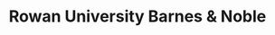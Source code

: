 ---
title: "Rowan University Barnes & Noble"
url: /glassboro/rowan-university-barnes-und-noble/
shop: Bücher
---